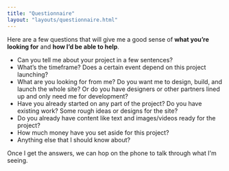 ```yaml
---
title: "Questionnaire"
layout: "layouts/questionnaire.html"
---
```


Here are a few questions that will give me a good sense of **what you’re looking for** and **how I’d be able to&nbsp;help**.

- Can you tell me about your project in a few sentences?
- What’s the timeframe? Does a certain event depend on this project launching?
- What are you looking for from me? Do you want me to design, build, and launch the whole site? Or do you have designers or other partners lined up and only need me for development?
- Have you already started on any part of the project? Do you have existing work? Some rough ideas or designs for the site?
- Do you already have content like text and images/videos ready for the project?
- How much money have you set aside for this project?
- Anything else that I should know about?

Once I get the answers, we can hop on the phone to talk through what I'm seeing.

